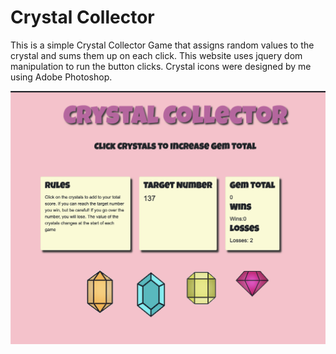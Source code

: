 # Crystal Collector


This is a simple Crystal Collector Game that assigns random values to the crystal and sums them up on each click.  This website uses jquery dom manipulation to run the button clicks.  Crystal icons were designed by me using Adobe Photoshop.

[![crystal collector](/crystal_collector.png)](https://cqyates.github.io/Crystal-Collector/)

